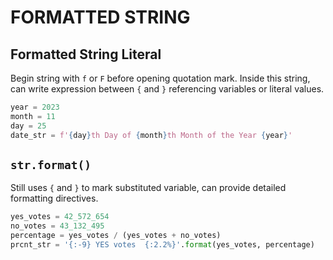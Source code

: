 # FORMATTED STRING

## Formatted String Literal

Begin string with `f` or `F` before opening quotation mark. Inside this string, can write expression between `{` and `}` referencing variables or literal values.

```python
year = 2023
month = 11
day = 25
date_str = f'{day}th Day of {month}th Month of the Year {year}'
```

## `str.format()`

Still uses `{` and `}` to mark substituted variable, can provide detailed formatting directives.

```python
yes_votes = 42_572_654
no_votes = 43_132_495
percentage = yes_votes / (yes_votes + no_votes)
prcnt_str = '{:-9} YES votes  {:2.2%}'.format(yes_votes, percentage)
```
